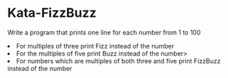 # Kata-FizzBuzz

Write a program that prints one line for each number from 1 to 100

<li>For multiples of three print Fizz instead of the number</li>
<li>For the multiples of five print Buzz instead of the number></li>
<li>For numbers which are multiples of both three and five print FizzBuzz instead of the number</li>

